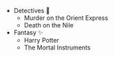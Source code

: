 * Detectives :tophat:
  * Murder on the Orient Express
  * Death on the Nile
* Fantasy :sparkles:
  * Harry Potter
  * The Mortal Instruments
